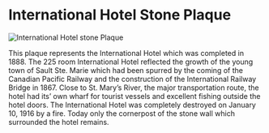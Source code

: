 # International Hotel Stone Plaque

![International Hotel stone Plaque](images/international-hotel-stone-plaque.jpg)

This plaque represents the International Hotel which was completed in 1888. The 225 room International Hotel reflected the growth of the young town of Sault Ste. Marie which had been spurred by the coming of the Canadian Pacific Railway and the construction of the International Railway Bridge in 1867. Close to St. Mary’s River, the major transportation route, the hotel had its’ own wharf for tourist vessels and excellent fishing outside the hotel doors. The International Hotel was completely destroyed on January 10, 1916 by a fire. Today only the cornerpost of the stone wall which surrounded the hotel remains.
